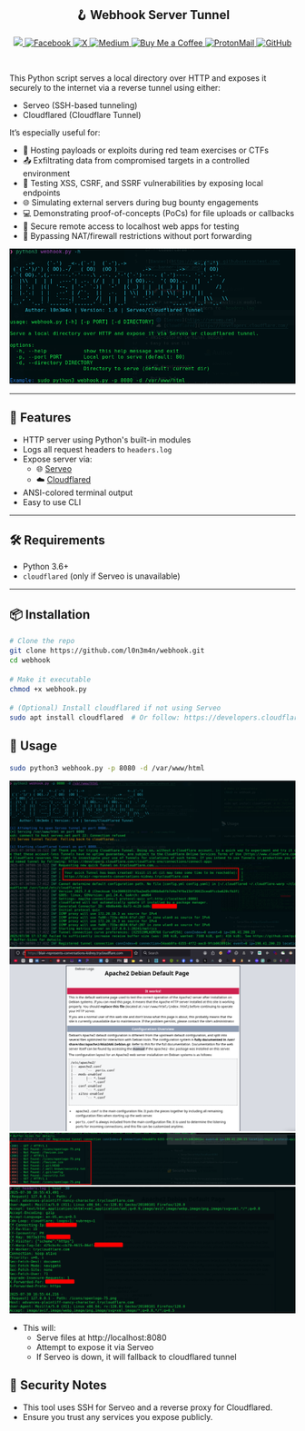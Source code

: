 <h2 align="center">
  🪝 Webhook Server Tunnel
</h2>


 
<p align="center">
    <a href="https://visitorbadge.io/status?path=https%3A%2F%2Fgithub.com%2Fl0n3m4n%2FSearchToolkit">
        <img src="https://api.visitorbadge.io/api/visitors?path=https%3A%2F%2Fgithub.com%2Fl0n3m4n%webhook&label=Visitors&countColor=%2337d67a" />
    </a>
    <a href="https://www.facebook.com/UEVOLVJU">
        <img src="https://img.shields.io/badge/Facebook-%231877F2.svg?style=for-the-badge&logo=Facebook&logoColor=white" alt="Facebook">
    </a>
      <a href="https://www.twitter.com/UEVOLVJU">
        <img src="https://img.shields.io/badge/Twitter-%23000000.svg?style=for-the-badge&logo=X&logoColor=white" alt="X">
    </a>
    <a href="https://medium.com/@l0n3m4n">
        <img src="https://img.shields.io/badge/Medium-12100E?style=for-the-badge&logo=medium&logoColor=white" alt="Medium">
    </a>
    <a href="https://www.buymeacoffee.com/l0n3m4n">
        <img src="https://img.shields.io/badge/Buy%20a%20Coffee-ffdd00?style=for-the-badge&logo=buy-me-a-coffee&logoColor=black" alt="Buy Me a Coffee">
    </a>  
    <a href="mailto:ehph@proton.me">
      <img src="https://img.shields.io/badge/ProtonMail-6001D2?style=for-the-badge&logo=protonmail&logoColor=white" alt="ProtonMail">
    </a>
    <a href="https://github.com/l0n3m4n/SearchToolkit/blob/main/assets/contributing.md">
      <img src="https://img.shields.io/badge/Contribute-%23121011.svg?style=for-the-badge&logo=github&logoColor=white" alt="GitHub">
  </a>
</p>
<br/>

This Python script serves a local directory over HTTP and exposes it securely to the internet via a reverse tunnel using either:

- Serveo (SSH-based tunneling)
- Cloudflared (Cloudflare Tunnel)

It’s especially useful for:

- 📁 Hosting payloads or exploits during red team exercises or CTFs
- 📤 Exfiltrating data from compromised targets in a controlled environment
- 🧪 Testing XSS, CSRF, and SSRF vulnerabilities by exposing local endpoints
- 🌐 Simulating external servers during bug bounty engagements
- 💻 Demonstrating proof-of-concepts (PoCs) for file uploads or callbacks
- 🔐 Secure remote access to localhost web apps for testing
- 📡 Bypassing NAT/firewall restrictions without port forwarding

![Banner](assets/banner.png)

---

## 🚀 Features

- HTTP server using Python's built-in modules
- Logs all request headers to `headers.log`
- Expose server via:
  - 🌐 [Serveo](https://serveo.net)
  - ☁️ [Cloudflared](https://developers.cloudflare.com/cloudflare-one/)
- ANSI-colored terminal output
- Easy to use CLI

---

## 🛠 Requirements

- Python 3.6+
- `cloudflared` (only if Serveo is unavailable)

---

## 📦 Installation

```bash
# Clone the repo
git clone https://github.com/l0n3m4n/webhook.git
cd webhook

# Make it executable
chmod +x webhook.py

# (Optional) Install cloudflared if not using Serveo
sudo apt install cloudflared  # Or follow: https://developers.cloudflare.com/cloudflare-one/connections/connect-apps/install-and-setup/
```
## 📡 Usage
```bash
sudo python3 webhook.py -p 8080 -d /var/www/html
```
![usage](assets/usage.png)
![output](assets/output.png)
![status_codes](assets/status_codes.png)
![headers_log](assets/headers_logs.png)
- This will:
    - Serve files at http://localhost:8080
    - Attempt to expose it via Serveo
    - If Serveo is down, it will fallback to cloudflared tunnel

## 🔐 Security Notes
- This tool uses SSH for Serveo and a reverse proxy for Cloudflared.
- Ensure you trust any services you expose publicly.